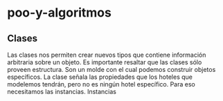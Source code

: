# poo-y-algoritmos
<h2>Clases</h2>
Las clases nos permiten crear nuevos tipos que contiene información arbitraria sobre un objeto.
Es importante resaltar que las clases sólo proveen estructura. Son un molde con
el cual podemos construir objetos específicos. La clase señala las propiedades
que los hoteles que modelemos tendrán, pero no es ningún hotel específico. Para
eso necesitamos las instancias.
Instancias